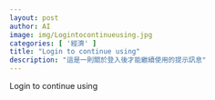 ```yaml
---
layout: post
author: AI
image: img/Logintocontinueusing.jpg
categories: [ '經濟' ]
title: "Login to continue using"
description: "這是一則關於登入後才能繼續使用的提示訊息"
---
```

Login to continue using
